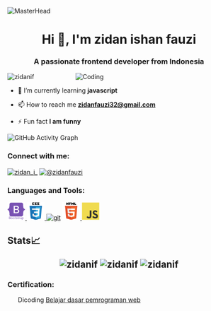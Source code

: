 ![MasterHead](https://res.cloudinary.com/practicaldev/image/fetch/s--06fMZcvh--/c_imagga_scale,f_auto,fl_progressive,h_900,q_auto,w_1600/https://dev-to-uploads.s3.amazonaws.com/i/guhvpoderb4koy6xibqv.png)
<h1 align="center">Hi 👋, I'm zidan ishan fauzi</h1>
<h3 align="center">A passionate frontend developer from Indonesia</h3>

<img align="right" alt="Coding" width="350" src="https://encrypted-tbn0.gstatic.com/images?q=tbn:ANd9GcTvnj_deKqlO_m3vDnfvF-Oh2-gOU6ZJ5zhpg&usqp=CAU">

<p align="left"> <img src="https://komarev.com/ghpvc/?username=zidanif&label=Profile%20views&color=0e75b6&style=flat" alt="zidanif" /> </p>

- 🌱 I’m currently learning **javascript**

- 📫 How to reach me **zidanfauzi32@gmail.com**

- ⚡ Fun fact **I am funny**

![GitHub Activity Graph](https://activity-graph.herokuapp.com/graph?username=zidanif&theme=dracula&hide_border=true)


<h3 align="left">Connect with me:</h3>
<p align="left">
<a href="https://instagram.com/zidan_i_" target="blank"><img align="center" src="https://raw.githubusercontent.com/rahuldkjain/github-profile-readme-generator/master/src/images/icons/Social/instagram.svg" alt="zidan_i_" height="30" width="40" /></a>
<a href="https://medium.com/@zidanfauzi" target="blank"><img align="center" src="https://raw.githubusercontent.com/rahuldkjain/github-profile-readme-generator/master/src/images/icons/Social/medium.svg" alt="@zidanfauzi" height="30" width="40" /></a>
</p>

<h3 align="left">Languages and Tools:</h3>
<p align="left"> <a href="https://getbootstrap.com" target="_blank" rel="noreferrer"> <img src="https://raw.githubusercontent.com/devicons/devicon/master/icons/bootstrap/bootstrap-plain-wordmark.svg" alt="bootstrap" width="40" height="40"/> </a> <a href="https://www.w3schools.com/css/" target="_blank" rel="noreferrer"> <img src="https://raw.githubusercontent.com/devicons/devicon/master/icons/css3/css3-original-wordmark.svg" alt="css3" width="40" height="40"/> </a> <a href="https://git-scm.com/" target="_blank" rel="noreferrer"> <img src="https://www.vectorlogo.zone/logos/git-scm/git-scm-icon.svg" alt="git" width="40" height="40"/></a> <a href="https://www.w3.org/html/" target="_blank" rel="noreferrer"> <img src="https://raw.githubusercontent.com/devicons/devicon/master/icons/html5/html5-original-wordmark.svg" alt="html5" width="40" height="40"/> </a> <a href="https://developer.mozilla.org/en-US/docs/Web/JavaScript" target="_blank" rel="noreferrer"> <img src="https://raw.githubusercontent.com/devicons/devicon/master/icons/javascript/javascript-original.svg" alt="javascript" width="40" height="40"/> </a> </p>

## Stats📈 <p align="center"> <img width="48%" src="https://github-readme-stats.vercel.app/api/top-langs?username=zidanif&show_icons=true&theme=dracula&title_color=ff8000&text_color=ffffff&bg_color=1a2236&locale=en&layout=compact&hide_border=true" alt="zidanif" />  <img width="48%" src="https://github-readme-stats.vercel.app/api?username=zidanif&show_icons=true&theme=dracula&title_color=ff8000&text_color=ffffff&bg_color=1a2236&locale=en&hide_border=true" alt="zidanif" /> <img width="48%" src="https://github-readme-streak-stats.herokuapp.com/?user=zidanif&theme=highcontrast&hide_border=true" alt="zidanif" /> </p>

<h3 align="left">Certification:</h3>
<ul type ="none">
 <li>Dicoding
  <a href="https://www.dicoding.com/certificates/JLX11ON35X72">Belajar dasar pemrograman web</a>
  </li>
